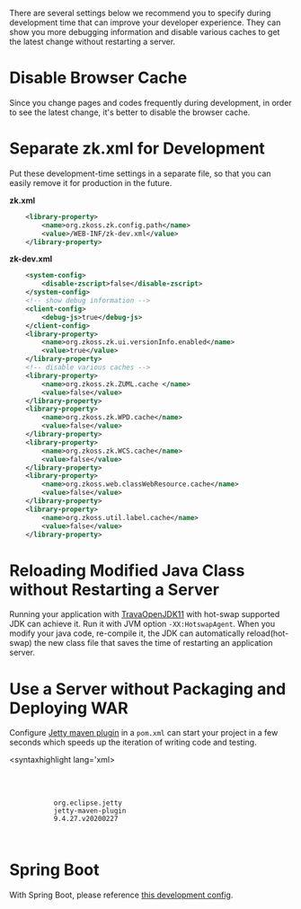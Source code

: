 

There are several settings below we recommend you to specify during
development time that can improve your developer experience. They can
show you more debugging information and disable various caches to get
the latest change without restarting a server.

# Disable Browser Cache

Since you change pages and codes frequently during development, in order
to see the latest change, it's better to disable the browser cache.

# Separate zk.xml for Development

Put these development-time settings in a separate file, so that you can
easily remove it for production in the future.

**zk.xml**

```xml
    <library-property>
        <name>org.zkoss.zk.config.path</name>
        <value>/WEB-INF/zk-dev.xml</value>
    </library-property>
```

**zk-dev.xml**

```xml
    <system-config>
        <disable-zscript>false</disable-zscript>
    </system-config>
    <!-- show debug information -->
    <client-config>
        <debug-js>true</debug-js>
    </client-config>
    <library-property>
        <name>org.zkoss.zk.ui.versionInfo.enabled</name>
        <value>true</value>
    </library-property>
    <!-- disable various caches -->
    <library-property>
        <name>org.zkoss.zk.ZUML.cache </name>
        <value>false</value>
    </library-property>
    <library-property>
        <name>org.zkoss.zk.WPD.cache</name>
        <value>false</value>
    </library-property>
    <library-property>
        <name>org.zkoss.zk.WCS.cache</name>
        <value>false</value>
    </library-property>
    <library-property>
        <name>org.zkoss.web.classWebResource.cache</name>
        <value>false</value>
    </library-property>
    <library-property>
        <name>org.zkoss.util.label.cache</name>
        <value>false</value>
    </library-property>
```

# Reloading Modified Java Class without Restarting a Server

Running your application with
[TravaOpenJDK11](https://github.com/TravaOpenJDK/trava-jdk-11-dcevm)
with hot-swap supported JDK can achieve it. Run it with JVM option
`-XX:HotswapAgent`. When you modify your java code, re-compile it, the
JDK can automatically reload(hot-swap) the new class file that saves the
time of restarting an application server.

# Use a Server without Packaging and Deploying WAR

Configure [Jetty maven plugin](https://wiki.eclipse.org/Jetty/Feature/Jetty_Maven_Plugin) in a
`pom.xml` can start your project in a few seconds which speeds up the
iteration of writing code and testing.

\<syntaxhighlight lang='xml\> <build>

`   `<plugins>  
`       `  
`       `<plugin>  
`           `<groupId>`org.eclipse.jetty`</groupId>  
`           `<artifactId>`jetty-maven-plugin`</artifactId>  
`           `<version>`9.4.27.v20200227`</version>  
`       `</plugin>  
`   `</plugins>

</build>

</syntaxhighlight>

# Spring Boot

With Spring Boot, please reference [this development config](https://github.com/zkoss/zkspringboot/blob/master/zkspringboot-demos/zkspringboot-demo-jar/src/main/java/org/zkoss/zkspringboot/demo/DevelopmentConfig.java).
